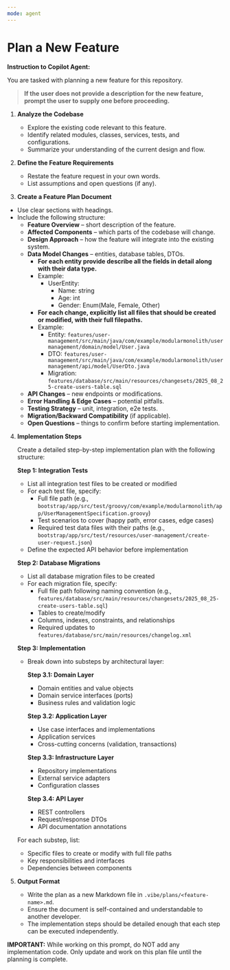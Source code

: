 ```yaml
---
mode: agent
---
```


# Plan a New Feature

**Instruction to Copilot Agent:**

You are tasked with planning a new feature for this repository.

> **If the user does not provide a description for the new feature, prompt the user to supply one before proceeding.**

1. **Analyze the Codebase**

   - Explore the existing code relevant to this feature.
   - Identify related modules, classes, services, tests, and configurations.
   - Summarize your understanding of the current design and flow.

2. **Define the Feature Requirements**

   - Restate the feature request in your own words.
   - List assumptions and open questions (if any).

3. **Create a Feature Plan Document**

  - Use clear sections with headings.
  - Include the following structure:
    - **Feature Overview** – short description of the feature.
    - **Affected Components** – which parts of the codebase will change.
    - **Design Approach** – how the feature will integrate into the existing system.
    - **Data Model Changes** – entities, database tables, DTOs.
      - **For each entity provide describe all the fields in detail along with their data type.**
      - Example:
        - UserEntity:
          - Name: string
          - Age: int
          - Gender: Enum(Male, Female, Other)
      - **For each change, explicitly list all files that should be created or modified, with their full filepaths.**
      - Example:
        - Entity: `features/user-management/src/main/java/com/example/modularmonolith/usermanagement/domain/model/User.java`
        - DTO: `features/user-management/src/main/java/com/example/modularmonolith/usermanagement/api/model/UserDto.java`
        - Migration: `features/database/src/main/resources/changesets/2025_08_25-create-users-table.sql`
    - **API Changes** – new endpoints or modifications.
    - **Error Handling & Edge Cases** – potential pitfalls.
    - **Testing Strategy** – unit, integration, e2e tests.
    - **Migration/Backward Compatibility** (if applicable).
    - **Open Questions** – things to confirm before starting implementation.

4. **Implementation Steps**

   Create a detailed step-by-step implementation plan with the following structure:

   **Step 1: Integration Tests**

   - List all integration test files to be created or modified
   - For each test file, specify:
     - Full file path (e.g., `bootstrap/app/src/test/groovy/com/example/modularmonolith/app/UserManagementSpecification.groovy`)
     - Test scenarios to cover (happy path, error cases, edge cases)
     - Required test data files with their paths (e.g., `bootstrap/app/src/test/resources/user-management/create-user-request.json`)
   - Define the expected API behavior before implementation

   **Step 2: Database Migrations**

   - List all database migration files to be created
   - For each migration file, specify:
     - Full file path following naming convention (e.g., `features/database/src/main/resources/changesets/2025_08_25-create-users-table.sql`)
     - Tables to create/modify
     - Columns, indexes, constraints, and relationships
     - Required updates to `features/database/src/main/resources/changelog.xml`

   **Step 3: Implementation**

   - Break down into substeps by architectural layer:

     **Step 3.1: Domain Layer**

     - Domain entities and value objects
     - Domain service interfaces (ports)
     - Business rules and validation logic

     **Step 3.2: Application Layer**

     - Use case interfaces and implementations
     - Application services
     - Cross-cutting concerns (validation, transactions)

     **Step 3.3: Infrastructure Layer**

     - Repository implementations
     - External service adapters
     - Configuration classes

     **Step 3.4: API Layer**

     - REST controllers
     - Request/response DTOs
     - API documentation annotations

   For each substep, list:

   - Specific files to create or modify with full file paths
   - Key responsibilities and interfaces
   - Dependencies between components

5. **Output Format**
   - Write the plan as a new Markdown file in `.vibe/plans/<feature-name>.md`.
   - Ensure the document is self-contained and understandable to another developer.
   - The implementation steps should be detailed enough that each step can be executed independently.

**IMPORTANT:** While working on this prompt, do NOT add any implementation code. Only update and work on this plan file until the planning is complete.
